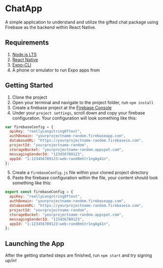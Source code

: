 # ChatApp

A simple application to understand and utilize the gifted chat package using Firebase as the backend within React Native.

## Requirements

1. [Node.js LTS](https://nodejs.org/en/)
2. [React Native](https://reactnative.dev/)
3. [Expo-CLI](https://expo.io/tools#cli)
4. A phone or emulator to run Expo apps from

## Getting Started

1. Clone the project
2. Open your terminal and navigate to the project folder, run `npm install`
3. Create a firebase project at the [Firebase Console](https://firebase.google.com)
4. Under your `project settings`, scroll down and copy your firebase configuration.
   Your configuration will look something like this:

```javascript
var firebaseConfig = {
  apiKey: "reallyLongstringOftext",
  authDomain: "yourprojectname-random.firebaseapp.com",
  databaseURL: "https://yourprojectname-random.firebaseio.com",
  projectId: "yourprojectname-random",
  storageBucket: "yourprojectname-random.appspot.com",
  messagingSenderId: "123456789123",
  appId: "1:123456789123:web:rand0mStr1ngAg41n",
};
```

5. Create a `firebaseConfig.js` file within your cloned project directory
6. Paste the firebase configuration within the file, your content should look something like this:

```javascript
export const firebaseConfig = {
  apiKey: "reallyLongstringOftext",
  authDomain: "yourprojectname-random.firebaseapp.com",
  databaseURL: "https://yourprojectname-random.firebaseio.com",
  projectId: "yourprojectname-random",
  storageBucket: "yourprojectname-random.appspot.com",
  messagingSenderId: "123456789123",
  appId: "1:123456789123:web:rand0mStr1ngAg41n",
};
```

## Launching the App

After the getting started steps are finished, run `npm start` and try signing up/in!
